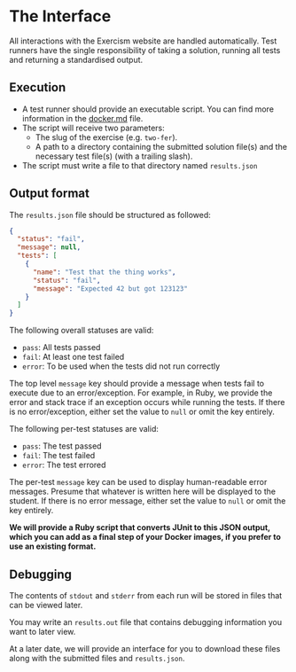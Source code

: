 # The Interface

All interactions with the Exercism website are handled automatically. Test runners have the single responsibility of taking a solution, running all tests and returning a standardised output.

## Execution

- A test runner should provide an executable script. You can find more information in the [docker.md](https://github.com/exercism/automated-mentoring-support/blob/master/docs/docker.md) file.
- The script will receive two parameters:
  - The slug of the exercise (e.g. `two-fer`).
  - A path to a directory containing the submitted solution file(s) and the necessary test file(s) (with a trailing slash).
- The script must write a file to that directory named `results.json`

## Output format

The `results.json` file should be structured as followed:

```json
{
  "status": "fail",
  "message": null,
  "tests": [
    {
      "name": "Test that the thing works",
      "status": "fail",
      "message": "Expected 42 but got 123123"
    }
  ]
}
```

The following overall statuses are valid:
- `pass`: All tests passed
- `fail`: At least one test failed
- `error`: To be used when the tests did not run correctly

The top level `message` key should provide a message when tests fail to execute due to an error/exception. For example, in Ruby, we provide the error and stack trace if an exception occurs while running the tests. If there is no error/exception, either set the value to `null` or omit the key entirely.

The following per-test statuses are valid:
- `pass`: The test passed
- `fail`: The test failed
- `error`: The test errored


The per-test `message` key can be used to display human-readable error messages. Presume that whatever is written here will be displayed to the student. If there is no error message, either set the value to `null` or omit the key entirely.

**We will provide a Ruby script that converts JUnit to this JSON output, which you can add as a final step of your Docker images, if you prefer to use an existing format.**

## Debugging

The contents of `stdout` and `stderr` from each run will be stored in files that can be viewed later.

You may write an `results.out` file that contains debugging information you want to later view.

At a later date, we will provide an interface for you to download these files along with the submitted files and `results.json`.
